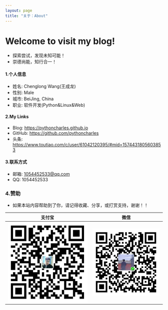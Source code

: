 ```yaml
---
layout: page
title: "关于：About"
---
```

# Welcome to visit my blog!
* 探索尝试，发现未知可能！
* 崇德尚能，知行合一！

#### 1.个人信息
+ 姓名: Chenglong Wang(王成龙)  
+ 性别: Male  
+ 城市: BeiJing, China  
+ 职业: 软件开发(Python&Linux&Web)  

#### 2.My Links
+ Blog: <https://pythoncharles.github.io>  
+ GitHub: <https://github.com/pythoncharles>  
+ 头条: <https://www.toutiao.com/c/user/61042120395/#mid=1574431805603853>


#### 3.联系方式
+ 邮箱: 1054452533@qq.com  
+ QQ: 1054452533  

### 4.赞助
+  如果本站内容帮助到了你，请记得收藏、分享，或打赏支持，谢谢！！   

支付宝|微信
:---:|:---:
![支付宝](alipay.jpeg "支付宝")|![微信](wechat.jpeg "微信")